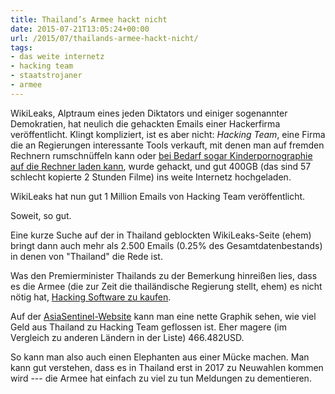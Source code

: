 ```yaml
---
title: Thailand’s Armee hackt nicht
date: 2015-07-21T13:05:24+00:00
url: /2015/07/thailands-armee-hackt-nicht/
tags:
- das weite internetz
- hacking team
- staatstrojaner
- armee
---
```


WikiLeaks, Alptraum eines jeden Diktators und einiger sogenannter Demokratien, hat neulich die gehackten Emails einer Hackerfirma veröffentlicht. Klingt kompliziert, ist es aber nicht: _Hacking Team_, eine Firma die an Regierungen interessante Tools verkauft, mit denen man auf fremden Rechnern rumschnüffeln kann oder [bei Bedarf sogar Kinderpornographie auf die Rechner laden kann][1], wurde gehackt, und gut 400GB (das sind 57 schlecht kopierte 2 Stunden Filme) ins weite Internetz hochgeladen.

WikiLeaks hat nun gut 1 Million Emails von Hacking Team veröffentlicht.

Soweit, so gut.

Eine kurze Suche auf der in Thailand geblockten WikiLeaks-Seite (ehem) bringt dann auch mehr als 2.500 Emails (0.25% des Gesamtdatenbestands) in denen von "Thailand" die Rede ist.

Was den Premierminister Thailands zu der Bemerkung hinreißen lies, dass es die Armee (die zur Zeit die thailändische Regierung stellt, ehem) es nicht nötig hat, [Hacking Software zu kaufen][2].

Auf der [AsiaSentinel-Website][3] kann man eine nette Graphik sehen, wie viel Geld aus Thailand zu Hacking Team geflossen ist. Eher magere (im Vergleich zu anderen Ländern in der Liste) 466.482USD.

So kann man also auch einen Elephanten aus einer Mücke machen. Man kann gut verstehen, dass es in Thailand erst in 2017 zu Neuwahlen kommen wird --- die Armee hat einfach zu viel zu tun Meldungen zu dementieren.

[1]: https://cdn.arstechnica.net/wp-content/uploads/2015/07/hacking-team-code.png
[2]: http://www.nationmultimedia.com/politics/PM-denies-WikiLeaks-claim-30264912.html
[3]: http://www.asiasentinel.com/society/asia-governments-spy-citizens/
